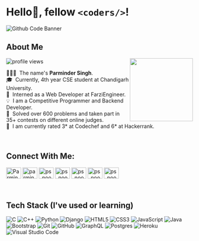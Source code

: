 
# Hello👋, fellow `<coders/>`!  

![Github Code Banner](https://previews.123rf.com/images/karpenkoilia/karpenkoilia1806/karpenkoilia180600011/102988806-vector-line-web-concept-for-programming-linear-web-banner-for-coding-.jpg)

## About Me
<img src="https://camo.githubusercontent.com/cae12fddd9d6982901d82580bdf321d81fb299141098ca1c2d4891870827bf17/68747470733a2f2f6d69726f2e6d656469756d2e636f6d2f6d61782f313336302f302a37513379765349765f7430696f4a2d5a2e676966" align="right" height=170/>

<img alt = "profile views" src="https://komarev.com/ghpvc/?username=Romi-776&color=blue"/>

👨🏻‍💻 &nbsp;The name's **Parminder Singh**.\
🎓 &nbsp;Currently, 4th year CSE student at Chandigarh University.\
👔 &nbsp;Interned as a Web Developer at FarziEngineer.\
💡 &nbsp;I am a Competitive Programmer and Backend Developer.\
🔢 &nbsp;Solved over 600 problems and taken part in 35+ contests on different online judges.\
🌟 &nbsp;I am currently rated 3* at Codechef and 6* at Hackerrank.

<br>

## Connect With Me:
<p align="left">
<a href="https://twitter.com/Parmind10272726" target="blank"><img align="center" src="https://raw.githubusercontent.com/rahuldkjain/github-profile-readme-generator/master/src/images/icons/Social/twitter.svg" alt="Parmind10272726" height="30" width="40" /></a>
<a href="https://www.linkedin.com/in/parminder-singh-80172a1bb/" target="blank"><img align="center" src="https://raw.githubusercontent.com/rahuldkjain/github-profile-readme-generator/master/src/images/icons/Social/linked-in-alt.svg" alt="parminder-singh-80172a1bb" height="30" width="40" /></a>
<a href="https://www.codechef.com/users/ps_noob" target="blank"><img align="center" src="https://cdn.jsdelivr.net/npm/simple-icons@3.1.0/icons/codechef.svg" alt="ps_noob" height="30" width="40" /></a>
<a href="https://www.hackerrank.com/ps_noob" target="blank"><img align="center" src="https://raw.githubusercontent.com/rahuldkjain/github-profile-readme-generator/master/src/images/icons/Social/hackerrank.svg" alt="ps_noob" height="30" width="40" /></a>
<a href="https://www.hackerearth.com/ps_noob" target="blank"><img align="center" src="https://raw.githubusercontent.com/rahuldkjain/github-profile-readme-generator/master/src/images/icons/Social/hackerearth.svg" alt="ps_noob" height="30" width="40" /></a>
<a href="https://codeforces.com/profile/ps_noob" target="blank"><img align="center" src="https://raw.githubusercontent.com/rahuldkjain/github-profile-readme-generator/master/src/images/icons/Social/codeforces.svg" alt="ps_noob" height="30" width="40" /></a>
<a href="https://www.leetcode.com/ps_noob" target="blank"><img align="center" src="https://raw.githubusercontent.com/rahuldkjain/github-profile-readme-generator/master/src/images/icons/Social/leet-code.svg" alt="ps_noob" height="30" width="40" /></a>
</p>

<br>

## Tech Stack (I've used or learning)

![C](https://img.shields.io/badge/c-%2300599C.svg?style=for-the-badge&logo=c&logoColor=white)
![C++](https://img.shields.io/badge/c++-%2300599C.svg?style=for-the-badge&logo=c%2B%2B&logoColor=white)
![Python](https://img.shields.io/badge/python-3670A0?style=for-the-badge&logo=python&logoColor=ffdd54)
![Django](https://img.shields.io/badge/django-%23092E20.svg?style=for-the-badge&logo=django&logoColor=white)
![HTML5](https://img.shields.io/badge/html5-%23E34F26.svg?style=for-the-badge&logo=html5&logoColor=white)
![CSS3](https://img.shields.io/badge/css3-%231572B6.svg?style=for-the-badge&logo=css3&logoColor=white)
![JavaScript](https://img.shields.io/badge/javascript-%23323330.svg?style=for-the-badge&logo=javascript&logoColor=%23F7DF1E)
![Java](https://img.shields.io/badge/java-%23ED8B00.svg?style=for-the-badge&logo=java&logoColor=white)
![Bootstrap](https://img.shields.io/badge/bootstrap-%23563D7C.svg?style=for-the-badge&logo=bootstrap&logoColor=white)
![Git](https://img.shields.io/badge/git-%23F05033.svg?style=for-the-badge&logo=git&logoColor=white)
![GitHub](https://img.shields.io/badge/github-%23121011.svg?style=for-the-badge&logo=github&logoColor=white)
![GraphQL](https://img.shields.io/badge/-GraphQL-E10098?style=for-the-badge&logo=graphql&logoColor=white)
![Postgres](https://img.shields.io/badge/postgres-%23316192.svg?style=for-the-badge&logo=postgresql&logoColor=white)
![Heroku](https://img.shields.io/badge/heroku-%23430098.svg?style=for-the-badge&logo=heroku&logoColor=white)
![Visual Studio Code](https://img.shields.io/badge/Visual%20Studio%20Code-0078d7.svg?style=for-the-badge&logo=visual-studio-code&logoColor=white)


